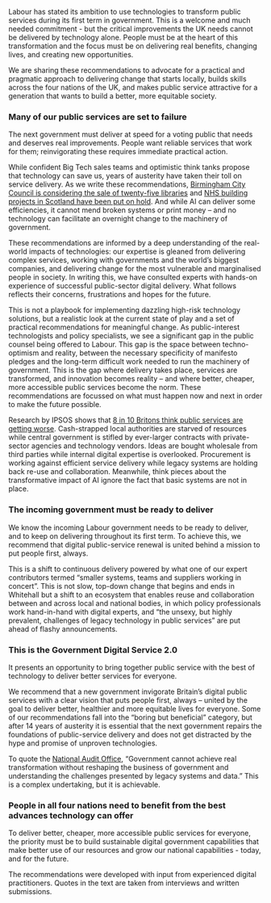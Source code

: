 
Labour has stated its ambition to use technologies to transform public services during its first term in government. This is a welcome and much needed commitment - but the critical improvements the UK needs cannot be delivered by technology alone. People must be at the heart of this transformation and the focus must be on delivering real benefits, changing lives, and creating new opportunities.

We are sharing these recommendations to advocate for a practical and pragmatic approach to delivering change that starts locally, builds skills across the four nations of the UK, and makes public service attractive for a generation that wants to build a better, more equitable society.

### Many of our public services are set to failure

The next government must deliver at speed for a voting public that needs and deserves real improvements. People want reliable services that work for them; reinvigorating these requires immediate practical action.

While confident Big Tech sales teams and optimistic think tanks propose that technology can save us, years of austerity have taken their toll on service delivery. As we write these recommendations, [Birmingham City Council is considering the sale of twenty-five libraries]([url](https://www.itv.com/news/central/2024-02-16/25-community-libraries-at-risk-of-closure-in-council-shake-up)) and [NHS building projects in Scotland have been put on hold]([url](https://www.bbc.co.uk/news/uk-scotland-68227448)). And while AI can deliver some efficiencies, it cannot mend broken systems or print money – and no technology can facilitate an overnight change to the machinery of government.

These recommendations are informed by a deep understanding of the real-world impacts of technologies: our expertise is gleaned from delivering complex services, working with governments and the world’s biggest companies, and delivering change for the most vulnerable and marginalised people in society. In writing this, we have consulted experts with hands-on experience of successful public-sector digital delivery. What follows reflects their concerns, frustrations and hopes for the future. 

This is not a playbook for implementing dazzling high-risk technology solutions, but a realistic look at the current state of play and a set of practical recommendations for meaningful change. 
As public-interest technologists and policy specialists, we see a significant gap in the public counsel being offered to Labour. This gap is the space between techno-optimism and reality, between the necessary specificity of manifesto pledges and the long-term difficult work needed to run the machinery of government. This is the gap where delivery takes place, services are transformed, and innovation becomes reality – and where better, cheaper, more accessible public services become the norm. These recommendations are focussed on what must happen now and next in order to make the future possible. 

Research by IPSOS shows that [8 in 10 Britons think public services are getting worse]([url](https://www.ipsos.com/en-uk/eight-ten-britons-say-public-services-have-got-worse-over-past-5-years)). Cash-strapped local authorities are starved of resources while central government is stifled by ever-larger contracts with private-sector agencies and technology vendors. Ideas are bought wholesale from third parties while internal digital expertise is overlooked. Procurement is working against efficient service delivery while legacy systems are holding back re-use and collaboration. Meanwhile, think pieces about the transformative impact of AI ignore the fact that basic systems are not in place. 


### The incoming government must be ready to deliver

We know the incoming Labour government needs to be ready to deliver, and to keep on delivering throughout its first term. To achieve this, we recommend that digital public-service renewal is united behind a mission to put people first, always. 

This is a shift to continuous delivery powered by what one of our expert contributors termed “smaller systems, teams and suppliers working in concert”. This is not slow, top-down change that begins and ends in Whitehall but a shift to an ecosystem that enables reuse and collaboration between and across local and national bodies, in which policy professionals work hand-in-hand with digital experts, and “the unsexy, but highly prevalent, challenges of legacy technology in public services” are put ahead of flashy announcements.

### This is the Government Digital Service 2.0

It presents an opportunity to bring together public service with the best of technology to deliver better services for everyone. 

We recommend that a new government invigorate Britain’s digital public services with a clear vision that puts people first, always – united by the goal to deliver better, healthier and more equitable lives for everyone. Some of our recommendations fall into the “boring but beneficial” category, but after 14 years of austerity it is essential that the next government repairs the foundations of public-service delivery and does not get distracted by the hype and promise of unproven technologies. 

To quote the [National Audit Office]([url](https://www.nao.org.uk/reports/digital-transformation-in-government-addressing-the-barriers/)), “Government cannot achieve real transformation without reshaping the business of government and understanding the challenges presented by legacy systems and data.” This is a complex undertaking, but it is achievable. 

### People in all four nations need to benefit from the best advances technology can offer

To deliver better, cheaper, more accessible public services for everyone, the priority must be to build sustainable digital government capabilities that make better use of our resources and grow our national capabilities - today, and for the future. 

The recommendations were developed with input from experienced digital practitioners. Quotes in the text are taken from interviews and written submissions.

